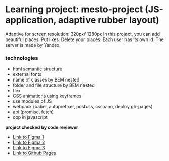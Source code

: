 # Learning project: mesto-project (JS-application, adaptive rubber layout)

Adaptive for screen resolution: 320px/ 1280px
In this project, you can add beautiful places. Put likes. Delete your places. Each user has its own id. The server is made by Yandex.

### technologies

- html semantic structure
- external fonts
- name of classes by BEM nested
- folder and file structure by BEM nested
- flex
- CSS animations using keyframes
- use modules of JS
- webpack (babel, autoprefixer, postcss, cssnano, deploy gh-pages)
- api (promise, fetch)
- oop in javascript

**project checked by code reviewer**

- [Link to Figma 1](https://www.figma.com/file/2cn9N9jSkmxD84oJik7xL7/JavaScript.-Sprint-4?node-id=0%3A1)
- [Link to Figma 2](https://www.figma.com/file/bjyvbKKJN2naO0ucURl2Z0/JavaScript.-Sprint-5?node-id=0%3A1)
- [Link to Figma 3](https://www.figma.com/file/PSdQFRHoxXJFs2FH8IXViF/JavaScript-9-sprint?node-id=0%3A1)
- [Link to Github Pages](https://oleg-kuzmin.github.io/mesto-project/)
